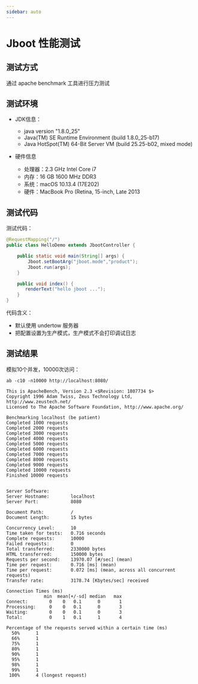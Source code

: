 ```yaml
---
sidebar: auto
---
```

# Jboot 性能测试

## 测试方式

通过 apache benchmark 工具进行压力测试

## 测试环境

* JDK信息：
	* java version "1.8.0_25"
	* Java(TM) SE Runtime Environment (build 1.8.0_25-b17)
	*  Java HotSpot(TM) 64-Bit Server VM (build 25.25-b02, mixed mode)

* 硬件信息
	* 处理器：2.3 GHz Intel Core i7
	* 内存：16 GB 1600 MHz DDR3
	* 系统：macOS 10.13.4 (17E202)
	* 硬件：MacBook Pro (Retina, 15-inch, Late 2013

## 测试代码

测试代码：

```java
@RequestMapping("/")
public class HelloDemo extends JbootController {

    public static void main(String[] args) {
        Jboot.setBootArg("jboot.mode","product");
        Jboot.run(args);
    }

    public void index() {
       renderText("hello jboot ...");
    }
}
```

代码含义：

* 默认使用 undertow 服务器
* 把配置设置为生产模式，生产模式不会打印调试日志


## 测试结果

模拟10个并发，10000次访问：

`ab -c10 -n10000 http://localhost:8080/`


```
This is ApacheBench, Version 2.3 <$Revision: 1807734 $>
Copyright 1996 Adam Twiss, Zeus Technology Ltd, http://www.zeustech.net/
Licensed to The Apache Software Foundation, http://www.apache.org/

Benchmarking localhost (be patient)
Completed 1000 requests
Completed 2000 requests
Completed 3000 requests
Completed 4000 requests
Completed 5000 requests
Completed 6000 requests
Completed 7000 requests
Completed 8000 requests
Completed 9000 requests
Completed 10000 requests
Finished 10000 requests


Server Software:
Server Hostname:        localhost
Server Port:            8080

Document Path:          /
Document Length:        15 bytes

Concurrency Level:      10
Time taken for tests:   0.716 seconds
Complete requests:      10000
Failed requests:        0
Total transferred:      2330000 bytes
HTML transferred:       150000 bytes
Requests per second:    13970.07 [#/sec] (mean)
Time per request:       0.716 [ms] (mean)
Time per request:       0.072 [ms] (mean, across all concurrent requests)
Transfer rate:          3178.74 [Kbytes/sec] received

Connection Times (ms)
              min  mean[+/-sd] median   max
Connect:        0    0   0.1      0       1
Processing:     0    0   0.1      0       3
Waiting:        0    0   0.1      0       3
Total:          0    1   0.1      1       4

Percentage of the requests served within a certain time (ms)
  50%      1
  66%      1
  75%      1
  80%      1
  90%      1
  95%      1
  98%      1
  99%      1
 100%      4 (longest request)
 ```